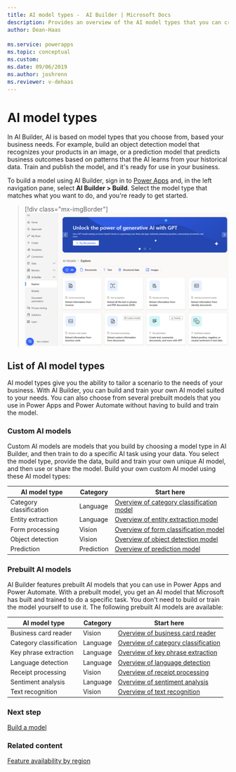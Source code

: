 ```yaml
---
title: AI model types -  AI Builder | Microsoft Docs
description: Provides an overview of the AI model types that you can create in AI Builder.
author: Dean-Haas

ms.service: powerapps
ms.topic: conceptual
ms.custom: 
ms.date: 09/06/2019
ms.author: joshrenn
ms.reviewer: v-dehaas
---
```


# AI model types

In AI Builder, AI is based on model types that you choose from, based your business needs. For example, build an object detection model that recognizes your products in an image, or a prediction model that predicts business outcomes based on patterns that the AI learns from your historical data.  Train and publish the model, and it's ready for use in your business.

To build a model using AI Builder, sign in to [Power Apps](https://make.powerapps.com) and, in the left navigation pane, select **AI Builder > Build**. Select the model type that matches what you want to do, and you're ready to get started.

> [!div class="mx-imgBorder"]
> ![AI Builder home page](media/ai-builder-home.png "AI Builder home page")

## List of AI model types

AI model types give you the ability to tailor a scenario to the needs of your business. With AI Builder, you can build and train your own AI model suited to your needs.  You can also choose from several prebuilt models that you use in Power Apps and Power Automate without having to build and train the model.

### Custom AI models

Custom AI models are models that you build by choosing a model type in AI Builder, and then train to do a specific AI task using your data. You select the model type, provide the data, build and train your own unique AI model, and then use or share the model. Build your own custom AI model using these AI model types:

| AI model type  | Category  | Start here |
|---|---|---|
| Category classification  |Language   | [Overview of category classification model](text-classification-overview.md)
| Entity extraction  |Language   | [Overview of entity extraction model](entity-extraction-overview.md)
| Form processing  | Vision   | [Overview of form classification model](form-processing-model-overview.md)
| Object detection  | Vision   | [Overview of object detection model](object-detection-overview.md)
| Prediction   | Prediction  | [Overview of prediction model](prediction-overview.md)

### Prebuilt AI models

AI Builder features prebuilt AI models that you can use in Power Apps and Power Automate. With a prebuilt model, you get an AI model that Microsoft has built and trained to do a specific task. You don't need to build or train the model yourself to use it. The following prebuilt AI models are available:

| AI model type | Category |Start here |
|--------|--------|--------|
|Business card reader |Vision | [Overview of business card reader](prebuilt-business-card.md)
|Category classification |Language | [Overview of category classification](prebuilt-category-classification.md)
|Key phrase extraction |Language | [Overview of key phrase extraction](prebuilt-key-phrase.md)
|Language detection |Language | [Overview of language detection](prebuilt-language-detection.md)
|Receipt processing |Vision | [Overview of receipt processing](prebuilt-receipt-processing.md)
|Sentiment analysis |Language | [Overview of sentiment analysis](prebuilt-sentiment-analysis.md)
|Text recognition |Vision | [Overview of text recognition](prebuilt-text-recognition.md)

### Next step

[Build a model](build-model.md)

### Related content

[Feature availability by region](availability-region.md)
